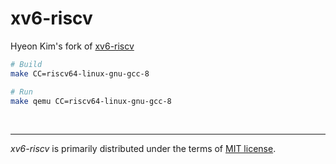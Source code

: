 xv6-riscv
========
Hyeon Kim's fork of [xv6-riscv]

```bash
# Build
make CC=riscv64-linux-gnu-gcc-8

# Run
make qemu CC=riscv64-linux-gnu-gcc-8
```

&nbsp;

--------
*xv6-riscv* is primarily distributed under the terms of [MIT license].

[xv6-riscv]: https://github.com/mit-pdos/xv6-riscv
[MIT license]: LICENSE-MIT
